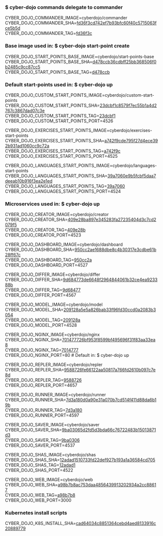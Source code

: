 ### $ cyber-dojo commands delegate to commander

CYBER_DOJO_COMMANDER_IMAGE=cyberdojo/commander  
CYBER_DOJO_COMMANDER_SHA=[fd36f3cd742ef7b93bfc60f40c5715063fce5b5d](https://github.com/cyber-dojo/commander/commit/fd36f3cd742ef7b93bfc60f40c5715063fce5b5d)  
CYBER_DOJO_COMMANDER_TAG=[fd36f3c](https://hub.docker.com/layers/cyberdojo/commander/fd36f3c/images/sha256-c8f6e57cf1a5e765810b5a875385c5e4f6c1cba9832d56cee927e1e9f32dc66e)  

### Base image used in: $ cyber-dojo start-point create

CYBER_DOJO_START_POINTS_BASE_IMAGE=cyberdojo/start-points-base  
CYBER_DOJO_START_POINTS_BASE_SHA=[d478ccb36cdbff25bb368506f0b2485c9cc87cc5](https://github.com/cyber-dojo/start-points-base/commit/d478ccb36cdbff25bb368506f0b2485c9cc87cc5)  
CYBER_DOJO_START_POINTS_BASE_TAG=[d478ccb](https://hub.docker.com/layers/cyberdojo/start-points-base/d478ccb/images/sha256-402adefd8be573b4b0eead68436c2958e957df173c365e03c55bec5b0d3fd87e)  

### Default start-points used in: $ cyber-dojo up

CYBER_DOJO_CUSTOM_START_POINTS_IMAGE=cyberdojo/custom-start-points  
CYBER_DOJO_CUSTOM_START_POINTS_SHA=[23dcbf1c8579f7ec55b1a4d2767c3867dad07c3e](https://github.com/cyber-dojo/custom-start-points/commit/23dcbf1c8579f7ec55b1a4d2767c3867dad07c3e)  
CYBER_DOJO_CUSTOM_START_POINTS_TAG=[23dcbf1](https://hub.docker.com/layers/cyberdojo/custom-start-points/23dcbf1/images/sha256-988f93121e2ce59491ca517cc1d00d27704e57e8476a9c2807823fb0bb6d14fb)  
CYBER_DOJO_CUSTOM_START_POINTS_PORT=4526

CYBER_DOJO_EXERCISES_START_POINTS_IMAGE=cyberdojo/exercises-start-points  
CYBER_DOJO_EXERCISES_START_POINTS_SHA=[a742f9cde795f27d4ece392b931ad1060cc9c72a](https://github.com/cyber-dojo/exercises-start-points/commit/a742f9cde795f27d4ece392b931ad1060cc9c72a)  
CYBER_DOJO_EXERCISES_START_POINTS_TAG=[a742f9c](https://hub.docker.com/layers/cyberdojo/exercises-start-points/a742f9c/images/sha256-114bcfed46878a6cd03f8fb64777d305c72c8e8f2f912b77e0d9ae83cf90f0e1)  
CYBER_DOJO_EXERCISES_START_POINTS_PORT=4525

CYBER_DOJO_LANGUAGES_START_POINTS_IMAGE=cyberdojo/languages-start-points  
CYBER_DOJO_LANGUAGES_START_POINTS_SHA=[39a7060e9b5fcbf5daa7deeab10b916f3ea2e1ed](https://github.com/cyber-dojo/languages-start-points/commit/39a7060e9b5fcbf5daa7deeab10b916f3ea2e1ed)  
CYBER_DOJO_LANGUAGES_START_POINTS_TAG=[39a7060](https://hub.docker.com/layers/cyberdojo/languages-start-points/39a7060/images/sha256-ac1c03c6010318277f0241a412f7ea56a9ba416b33db389f9343b4049604d6f2)  
CYBER_DOJO_LANGUAGES_START_POINTS_PORT=4524

### Microservices used in: $ cyber-dojo up

CYBER_DOJO_CREATOR_IMAGE=cyberdojo/creator  
CYBER_DOJO_CREATOR_SHA=[409e28ba897e345283fa27235404d3c7cd2079f5](https://github.com/cyber-dojo/creator/commit/409e28ba897e345283fa27235404d3c7cd2079f5)  
CYBER_DOJO_CREATOR_TAG=[409e28b](https://hub.docker.com/layers/cyberdojo/creator/409e28b/images/sha256-e2c18fabb023cb1835ad7b2dba92507431b8eb44bc3c015e61ad3976d9f869ec)  
CYBER_DOJO_CREATOR_PORT=4523

CYBER_DOJO_DASHBOARD_IMAGE=cyberdojo/dashboard  
CYBER_DOJO_DASHBOARD_SHA=[950cc2ae1688dbe8c4b30317e3cdbe61b28ff67c](https://github.com/cyber-dojo/dashboard/commit/950cc2ae1688dbe8c4b30317e3cdbe61b28ff67c)  
CYBER_DOJO_DASHBOARD_TAG=[950cc2a](https://hub.docker.com/layers/cyberdojo/dashboard/950cc2a/images/sha256-411307226cd6fca59b26817bf6fcb970273c93df2489ed746a929b1e500bca1c)  
CYBER_DOJO_DASHBOARD_PORT=4527

CYBER_DOJO_DIFFER_IMAGE=cyberdojo/differ  
CYBER_DOJO_DIFFER_SHA=[9d684773de6648f2964844061b32ce4ea923388b](https://github.com/cyber-dojo/differ/commit/9d684773de6648f2964844061b32ce4ea923388b)  
CYBER_DOJO_DIFFER_TAG=[9d68477](https://hub.docker.com/layers/cyberdojo/differ/9d68477/images/sha256-f7c8bb276522dd7205d91547d53fb74e6e5f9e67b02853d6d5e0b8c701d36d07)  
CYBER_DOJO_DIFFER_PORT=4567

CYBER_DOJO_MODEL_IMAGE=cyberdojo/model  
CYBER_DOJO_MODEL_SHA=[209128a5e5a826bab33f96fd30ccd0a2083b3054](https://github.com/cyber-dojo/model/commit/209128a5e5a826bab33f96fd30ccd0a2083b3054)  
CYBER_DOJO_MODEL_TAG=[209128a](https://hub.docker.com/layers/cyberdojo/model/209128a/images/sha256-2035b56db09cb904c185f9ed273b7f8468c518bb67d5068379f59f59b1ba64e4)  
CYBER_DOJO_MODEL_PORT=4528

CYBER_DOJO_NGINX_IMAGE=cyberdojo/nginx  
CYBER_DOJO_NGINX_SHA=[701477726bf953f8599bf495696f31f83aa33ea8](https://github.com/cyber-dojo/nginx/commit/701477726bf953f8599bf495696f31f83aa33ea8)  
CYBER_DOJO_NGINX_TAG=[7014777](https://hub.docker.com/layers/cyberdojo/nginx/7014777/images/sha256-a80e0b745d29754b1dc3bf5939e97be762fa04195a4e1db1799771a8332ecbae)  
CYBER_DOJO_NGINX_PORT=80 # Default in: $ cyber-dojo up

CYBER_DOJO_REPLER_IMAGE=cyberdojo/repler  
CYBER_DOJO_REPLER_SHA=[9588726fe66122aa50817a766fd2610b097c7e8d](https://github.com/cyber-dojo/repler/commit/9588726fe66122aa50817a766fd2610b097c7e8d)  
CYBER_DOJO_REPLER_TAG=[9588726](https://hub.docker.com/layers/cyberdojo/repler/9588726/images/sha256-a6681daca5a8181e8c3ab0f2b4c8a2333a80b8a6748c2e1da5ca6985b45710b8)  
CYBER_DOJO_REPLER_PORT=4657

CYBER_DOJO_RUNNER_IMAGE=cyberdojo/runner  
CYBER_DOJO_RUNNER_SHA=[7d3a180d0a90e31a070b7cd514f411d88da6b19b](https://github.com/cyber-dojo/runner/commit/7d3a180d0a90e31a070b7cd514f411d88da6b19b)  
CYBER_DOJO_RUNNER_TAG=[7d3a180](https://hub.docker.com/layers/cyberdojo/runner/7d3a180/images/sha256-c7307ed2b78d076b99486f8291b6e6a094a7da7c305feb01fb3023470ca633c4)  
CYBER_DOJO_RUNNER_PORT=4597

CYBER_DOJO_SAVER_IMAGE=cyberdojo/saver  
CYBER_DOJO_SAVER_SHA=[9ba03065d2fd5d3bda66c76722483b15013871d3](https://github.com/cyber-dojo/saver/commit/9ba03065d2fd5d3bda66c76722483b15013871d3)  
CYBER_DOJO_SAVER_TAG=[9ba0306](https://hub.docker.com/layers/cyberdojo/saver/9ba0306/images/sha256-d5b4b493b96a407d46d2ca3af0bb4e9ffd225df78a5aed105224e4120b3b9814)  
CYBER_DOJO_SAVER_PORT=4537

CYBER_DOJO_SHAS_IMAGE=cyberdojo/shas  
CYBER_DOJO_SHAS_SHA=[12adad1510733fd22def927b193a1a36584cd705](https://github.com/cyber-dojo/shas/commit/12adad1510733fd22def927b193a1a36584cd705)  
CYBER_DOJO_SHAS_TAG=[12adad1](https://hub.docker.com/layers/cyberdojo/shas/12adad1/images/sha256-31f9f3d52666d0cfe94b7c65dce8f1a29419a03721017fe7984415ea8eb0ba4d)  
CYBER_DOJO_SHAS_PORT=4522

CYBER_DOJO_WEB_IMAGE=cyberdojo/web  
CYBER_DOJO_WEB_SHA=[a98b7b8ac753daa4856439913202934a2cc88617](https://github.com/cyber-dojo/web/commit/a98b7b8ac753daa4856439913202934a2cc88617)  
CYBER_DOJO_WEB_TAG=[a98b7b8](https://hub.docker.com/layers/cyberdojo/web/a98b7b8/images/sha256-3fdc27d2f6a3a09767237a49796c87969fce3d3b5fedc5f41756253eb05ddf52)  
CYBER_DOJO_WEB_PORT=3000

### Kubernetes install scripts
CYBER_DOJO_K8S_INSTALL_SHA=[cad64034c8851364cebd4aed8133916c20889779](https://github.com/cyber-dojo/k8s-install/commit/cad64034c8851364cebd4aed8133916c20889779)  
